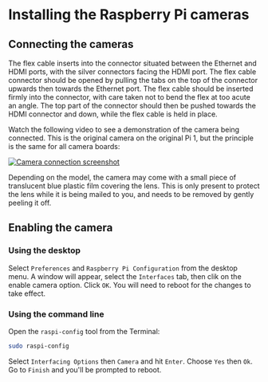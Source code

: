 # Installing the Raspberry Pi cameras

## Connecting the cameras

The flex cable inserts into the connector situated between the Ethernet and HDMI ports, with the silver connectors facing the HDMI port. The flex cable connector should be opened by pulling the tabs on the top of the connector upwards then towards the Ethernet port. The flex cable should be inserted firmly into the connector, with care taken not to bend the flex at too acute an angle. The top part of the connector should then be pushed towards the HDMI connector and down, while the flex cable is held in place.

Watch the following video to see a demonstration of the camera being connected. This is the original camera on the original Pi 1, but the principle is the same for all camera boards:

[![Camera connection screenshot](https://img.youtube.com/vi/GImeVqHQzsE/0.jpg)](http://www.youtube.com/watch?v=GImeVqHQzsE)

Depending on the model, the camera may come with a small piece of translucent blue plastic film covering the lens. This is only present to protect the lens while it is being mailed to you, and needs to be removed by gently peeling it off.

## Enabling the camera

### Using the desktop

Select `Preferences` and `Raspberry Pi Configuration` from the desktop menu. A window will appear, select the `Interfaces` tab, then clik on the enable camera option. Click `OK`. You will need to reboot for the changes to take effect.

### Using the command line

Open the `raspi-config` tool from the Terminal:

```bash
sudo raspi-config
```

Select `Interfacing Options` then `Camera` and hit `Enter`. Choose `Yes` then `Ok`. Go to `Finish` and you'll be prompted to reboot.
